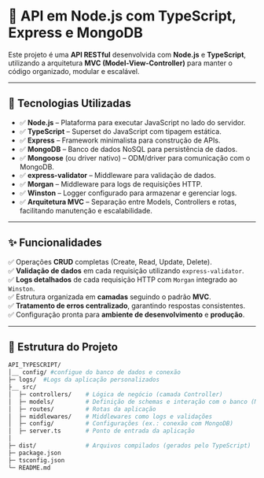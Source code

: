 # 🚀 API em Node.js com TypeScript, Express e MongoDB

Este projeto é uma **API RESTful** desenvolvida com **Node.js** e **TypeScript**, utilizando a arquitetura **MVC (Model-View-Controller)** para manter o código organizado, modular e escalável.

---

## 📌 **Tecnologias Utilizadas**
- ✅ **Node.js** – Plataforma para executar JavaScript no lado do servidor.
- ✅ **TypeScript** – Superset do JavaScript com tipagem estática.
- ✅ **Express** – Framework minimalista para construção de APIs.
- ✅ **MongoDB** – Banco de dados NoSQL para persistência de dados.
- ✅ **Mongoose** (ou driver nativo) – ODM/driver para comunicação com o MongoDB.
- ✅ **express-validator** – Middleware para validação de dados.
- ✅ **Morgan** – Middleware para logs de requisições HTTP.
- ✅ **Winston** – Logger configurado para armazenar e gerenciar logs.
- ✅ **Arquitetura MVC** – Separação entre Models, Controllers e rotas, facilitando manutenção e escalabilidade.

---

## ✨ **Funcionalidades**
✅ Operações **CRUD** completas (Create, Read, Update, Delete).  
✅ **Validação de dados** em cada requisição utilizando `express-validator`.  
✅ **Logs detalhados** de cada requisição HTTP com `Morgan` integrado ao `Winston`.  
✅ Estrutura organizada em **camadas** seguindo o padrão **MVC**.  
✅ **Tratamento de erros centralizado**, garantindo respostas consistentes.  
✅ Configuração pronta para **ambiente de desenvolvimento** e **produção**.

---

## 📂 **Estrutura do Projeto**
```bash
API_TYPESCRIPT/
│__ config/ #configue do banco de dados e conexão 
├─ logs/  #Logs da aplicação personalizados
├__ src/
│  ├─ controllers/    # Lógica de negócio (camada Controller)
│  ├─ models/         # Definição de schemas e interação com o banco (Model)
│  ├─ routes/         # Rotas da aplicação
│  ├─ middlewares/    # Middlewares como logs e validações
│  ├─ config/         # Configurações (ex.: conexão com MongoDB)
│  ├─ server.ts       # Ponto de entrada da aplicação
│
├─ dist/              # Arquivos compilados (gerados pelo TypeScript)
├─ package.json
├─ tsconfig.json
└─ README.md
